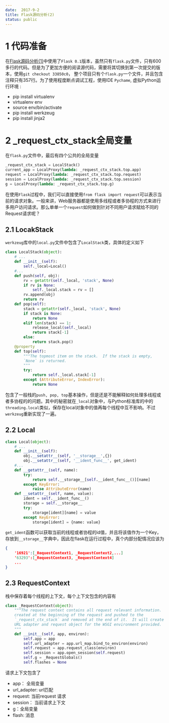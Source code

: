 ```yaml
---
date:  2017-9-2
title: Flask源码分析(2)
status: public
---
```

# 1 代码准备
在[Flask源码分析(1)]()中使用了`Flask 0.1`版本，虽然只有`flask.py`文件，只有600多行的代码。但是为了更加方便的阅读源代码，需要将其切换到第一次提交的版本，使用`git checkout 33850c0`， 整个项目只有个`flask.py`一个文件，并且包含注释只有357行。为了使用程度断点调试工程，使用IDE `Pychame`, 虚拟Python运行环境 :

+ pip install virtualenv
+ virtualenv env
+ source env/bin/activate
+ pip install  werkzeug
+ pip install jinja2

# 2 _request_ctx_stack全局变量 
在`flask.py`文件中，最后有四个公共的全局变量
```python
_request_ctx_stack = LocalStack()
current_app = LocalProxy(lambda: _request_ctx_stack.top.app)
request = LocalProxy(lambda: _request_ctx_stack.top.request)
session = LocalProxy(lambda: _request_ctx_stack.top.session)
g = LocalProxy(lambda: _request_ctx_stack.top.g)
```
在使用`Flask`过程中，我们可以直接使用`from flask import request`可以表示当前的请求对象。一般来讲，Web服务器都是使用多线程或者多协程的方式来进行多用户访问请求。那么单单一个`request`如何做到针对不同用户请求赋给不同的Request请求呢？
## 2.1 LocakStack
`werkzeug`库中的`local.py`文件中包含了`LocalStack`类，具体的定义如下
```python
class LocalStack(object):
    # ...
    def __init__(self):
        self._local=Local()
    #...
    def push(self, obj):
        rv = getattr(self._local, 'stack', None)
        if rv is None:
            self._local.stack = rv = []
        rv.append(obj)
        return rv
    def pop(self):
        stack = getattr(self._local, 'stack', None)
        if stack is None:
            return None
        elif len(stack) == 1:
            release_local(self._local)
            return stack[-1]
        else:
            return stack.pop()
    @property
    def top(self):
        """The topmost item on the stack.  If the stack is empty,
        `None` is returned.
        """
        try:
            return self._local.stack[-1]
        except (AttributeError, IndexError):
            return None
```
包含了一般栈的`push, pop, top`基本操作，但是还是不能解释如何处理多线程或者多协程的的问题。其中的秘密就在`_local`对象中，与Python标准库的中的`threading.local`类似，保存在local对象中的值再每个线程中互不影响。不过`werkzeug`重新实现了一遍。
## 2.2 Local
```python
class Local(object):
    # ...
    def __init__(self):
        obj.__setattr__(self, '__storage__',{})
        obj.__setattr__(self, '__ident_func__', get_ident)
    #...
    def __getattr__(self, name):
        try:
            return self.__storage__[self.__ident_func__()][name]
        except KeyError:
            raise AttributeError(name)
    def __setattr__(self, name, value):
        ident = self.__ident_func__()
        storage = self.__storage__
        try:
            storage[ident][name] = value
        except KeyError:
            storage[ident] = {name: value}
```
`get_ident`函数可以获取当前的线程或者协程的id值，并且将该值作为一个Key，存放到`__storage__`字典中，因此在flask在运行过程中，真个内部分配情况应该为
```json
{
    '16921':[_RequestContext1, _RequestContext2,...]
    '63293':[_RequestContext3, _RequestContext4]
    ...
}
```
## 2.3 RequestContext
栈中保存着每个线程的上下文，每个上下文包含的内容有
```python
class _RequestContext(object):
    """The request context contains all request relevant information.  It is
    created at the beginning of the request and pushed to the
    `_request_ctx_stack` and removed at the end of it.  It will create the
    URL adapter and request object for the WSGI environment provided.
    """
    def __init__(self, app, environ):
        self.app = app
        self.url_adapter = app.url_map.bind_to_environ(environ)
        self.request = app.request_class(environ)
        self.session = app.open_session(self.request)
        self.g = _RequestGlobals()
        self.flashes = None
```
请求上下文包含了

+ app： 全局变量
+ url_adapter: url匹配
+ request:  当前request 请求
+ session： 当前请求上下文
+ g：全局变量
+ flash: 消息
